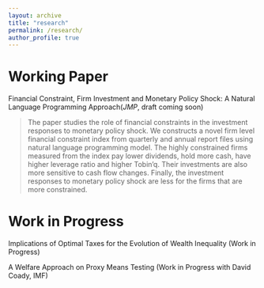 ```yaml
---
layout: archive
title: "research"
permalink: /research/
author_profile: true
---
```


Working Paper
===
Financial Constraint, Firm Investment and Monetary Policy Shock: A Natural Language Programming Approach(_JMP_, draft coming soon)
> The paper studies the role of financial constraints in the investment responses to monetary policy shock. We constructs a novel firm level financial constraint index from quarterly and annual report files using natural language programming model. The highly constrained firms measured from the index pay lower dividends, hold more cash, have higher leverage ratio and higher Tobin’q. Their investments are also more sensitive to cash flow changes. Finally, the investment responses to monetary policy shock are less for the firms that are more constrained.

Work in Progress
=====
Implications of Optimal Taxes for the Evolution of Wealth Inequality (Work in Progress)

A Welfare Approach on Proxy Means Testing (Work in Progress with David Coady, IMF)
